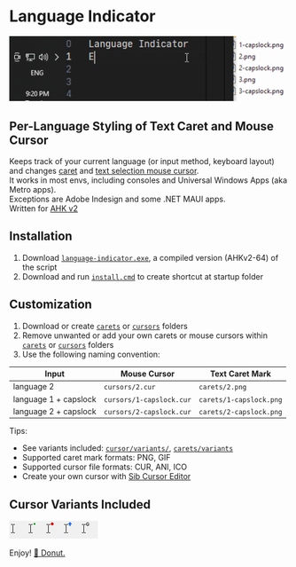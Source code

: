 # Language Indicator

<img src="img/how-it-work.gif" width="507" alt="language indicator for text caret and mouse cursor" />

## Per-Language Styling of Text Caret and Mouse Cursor

Keeps track of your current language (or input method, keyboard layout) and changes [caret](https://en.wikipedia.org/wiki/Caret_navigation) and [text selection mouse cursor](<https://en.wikipedia.org/wiki/Cursor_(user_interface)#I-beam_pointer>).  
It works in most envs, including consoles and Universal Windows Apps (aka Metro apps).  
Exceptions are Adobe Indesign and some .NET MAUI apps.  
Written for [AHK v2](https://www.autohotkey.com/docs/v2/)

## Installation

1. Download [`language-indicator.exe`](language-indicator.exe), a compiled version (AHKv2-64) of the script
2. Download and run [`install.cmd`](install.cmd) to create shortcut at startup folder

## Customization

1. Download or create [`carets`](./carets) or [`cursors`](./cursors) folders
2. Remove unwanted or add your own carets or mouse cursors within [`carets`](./carets) or [`cursors`](./cursors) folders
3. Use the following naming convention:

| Input                 | Mouse Cursor             | Text Caret Mark         |
| --------------------- | ------------------------ | ----------------------- |
| language 2            | `cursors/2.cur`          | `carets/2.png`          |
| language 1 + capslock | `cursors/1-capslock.cur` | `carets/1-capslock.png` |
| language 2 + capslock | `cursors/2-capslock.cur` | `carets/2-capslock.png` |

Tips:

-   See variants included: [`cursor/variants/`](./cursor/variants/), [`carets/variants`](./carets/variants)
-   Supported caret mark formats: PNG, GIF
-   Supported cursor file formats: CUR, ANI, ICO
-   Create your own cursor with [Sib Cursor Editor](http://www.sibcode.com/cursor-editor/)

## Cursor Variants Included

<img align="left" src="img/ibeam-default.jpg" alt="default i-beam cursor" />
<img align="left" src="img/ibeam-dot-green.jpg" alt="i-beam cursor with dot" />
<img align="left" src="img/ibeam-circle-red.jpg" alt="i-beam cursor with circle" />
<img align="left" src="img/ibeam-arrow-up-blue.jpg" alt="i-beam cursor with arrow up" />
<img src="img/ibeam-g.jpg" alt="i-beam cursor with letter g" />

Enjoy! [🍩 Donut.](https://www.paypal.com/donate/?business=KXM47EKBXFV4S&no_recurring=0&item_name=funding+of+github.com%2Fyakunins&currency_code=USD)
